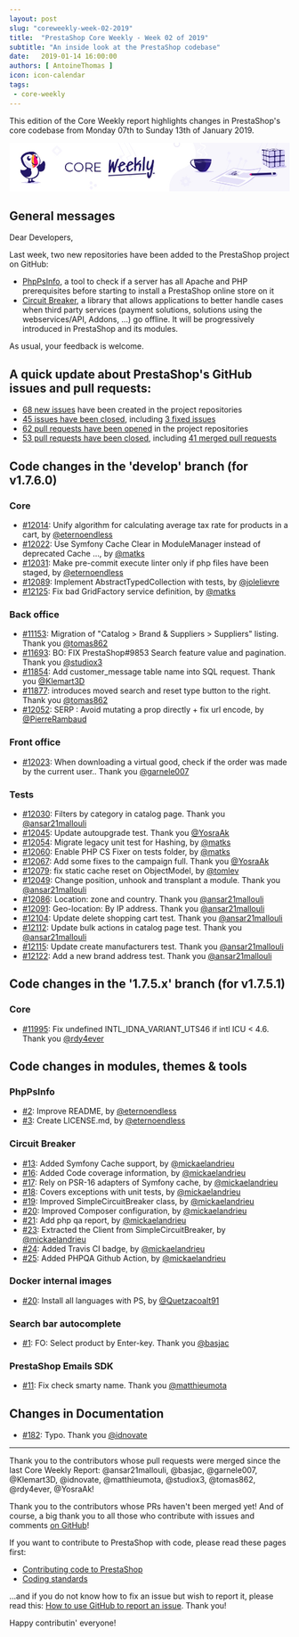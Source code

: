 ```yaml
---
layout: post
slug: "coreweekly-week-02-2019"
title:  "PrestaShop Core Weekly - Week 02 of 2019"
subtitle: "An inside look at the PrestaShop codebase"
date:   2019-01-14 16:00:00
authors: [ AntoineThomas ]
icon: icon-calendar
tags:
 - core-weekly
---
```


This edition of the Core Weekly report highlights changes in PrestaShop's core codebase from Monday 07th to Sunday 13th of January 2019.

![Core Weekly banner](/assets/images/2018/12/banner-core-weekly.jpg)


## General messages

Dear Developers,

Last week, two new repositories have been added to the PrestaShop project on GitHub:

- [PhpPsInfo](https://github.com/PrestaShop/php-ps-info/), a tool to check if a server has all Apache and PHP prerequisites before starting to install a PrestaShop online store on it
- [Circuit Breaker](https://github.com/PrestaShop/circuit-breaker/), a library that allows applications to better handle cases when third party services (payment solutions, solutions using the webservices/API, Addons, ...) go offline. It will be progressively introduced in PrestaShop and its modules.

As usual, your feedback is welcome.


## A quick update about PrestaShop's GitHub issues and pull requests:

- [68 new issues](https://github.com/search?q=org%3APrestaShop+is%3Apublic++-repo%3Aprestashop%2Fprestashop.github.io++is%3Aissue+created%3A2019-01-07..2019-01-13) have been created in the project repositories
- [45 issues have been closed](https://github.com/search?q=org%3APrestaShop+is%3Apublic++-repo%3Aprestashop%2Fprestashop.github.io++is%3Aissue+closed%3A2019-01-07..2019-01-13), including [3 fixed issues](https://github.com/search?q=org%3APrestaShop+is%3Apublic++-repo%3Aprestashop%2Fprestashop.github.io++is%3Aissue+label%3Afixed+closed%3A2019-01-07..2019-01-13)
- [62 pull requests have been opened](https://github.com/search?q=org%3APrestaShop+is%3Apublic++-repo%3Aprestashop%2Fprestashop.github.io++is%3Apr+created%3A2019-01-07..2019-01-13) in the project repositories
- [53 pull requests have been closed](https://github.com/search?q=org%3APrestaShop+is%3Apublic++-repo%3Aprestashop%2Fprestashop.github.io++is%3Apr+closed%3A2019-01-07..2019-01-13), including [41 merged pull requests](https://github.com/search?q=org%3APrestaShop+is%3Apublic++-repo%3Aprestashop%2Fprestashop.github.io++is%3Apr+merged%3A2019-01-07..2019-01-13)

## Code changes in the 'develop' branch (for v1.7.6.0)

### Core

* [#12014](https://github.com/PrestaShop/PrestaShop/pull/12014): Unify algorithm for calculating average tax rate for products in a cart, by [@eternoendless](https://github.com/eternoendless)
* [#12022](https://github.com/PrestaShop/PrestaShop/pull/12022): Use Symfony Cache Clear in ModuleManager instead of deprecated Cache …, by [@matks](https://github.com/matks)
* [#12031](https://github.com/PrestaShop/PrestaShop/pull/12031): Make pre-commit execute linter only if php files have been staged, by [@eternoendless](https://github.com/eternoendless)
* [#12089](https://github.com/PrestaShop/PrestaShop/pull/12089): Implement AbstractTypedCollection with tests, by [@jolelievre](https://github.com/jolelievre)
* [#12125](https://github.com/PrestaShop/PrestaShop/pull/12125): Fix bad GridFactory service definition, by [@matks](https://github.com/matks)


### Back office

* [#11153](https://github.com/PrestaShop/PrestaShop/pull/11153): Migration of "Catalog > Brand & Suppliers > Suppliers" listing. Thank you [@tomas862](https://github.com/tomas862)
* [#11693](https://github.com/PrestaShop/PrestaShop/pull/11693): BO: FIX PrestaShop#9853 Search feature value and pagination. Thank you [@studiox3](https://github.com/studiox3)
* [#11854](https://github.com/PrestaShop/PrestaShop/pull/11854): Add customer_message table name into SQL request. Thank you [@Klemart3D](https://github.com/Klemart3D)
* [#11877](https://github.com/PrestaShop/PrestaShop/pull/11877): introduces moved search and reset type button to the right. Thank you [@tomas862](https://github.com/tomas862)
* [#12052](https://github.com/PrestaShop/PrestaShop/pull/12052): SERP : Avoid mutating a prop directly + fix url encode, by [@PierreRambaud](https://github.com/PierreRambaud)


### Front office

* [#12023](https://github.com/PrestaShop/PrestaShop/pull/12023): When downloading a virtual good,  check if the order was made by the current user.. Thank you [@garnele007](https://github.com/garnele007)


### Tests

* [#12030](https://github.com/PrestaShop/PrestaShop/pull/12030): Filters by category in catalog page. Thank you [@ansar21mallouli](https://github.com/ansar21mallouli)
* [#12045](https://github.com/PrestaShop/PrestaShop/pull/12045): Update autoupgrade test. Thank you [@YosraAk](https://github.com/YosraAk)
* [#12054](https://github.com/PrestaShop/PrestaShop/pull/12054): Migrate legacy unit test for Hashing, by [@matks](https://github.com/matks)
* [#12060](https://github.com/PrestaShop/PrestaShop/pull/12060): Enable PHP CS Fixer on tests folder, by [@matks](https://github.com/matks)
* [#12067](https://github.com/PrestaShop/PrestaShop/pull/12067): Add some fixes to the campaign full. Thank you [@YosraAk](https://github.com/YosraAk)
* [#12079](https://github.com/PrestaShop/PrestaShop/pull/12079): fix static cache reset on ObjectModel, by [@tomlev](https://github.com/tomlev)
* [#12049](https://github.com/PrestaShop/PrestaShop/pull/12049): Change position, unhook and transplant a module. Thank you [@ansar21mallouli](https://github.com/ansar21mallouli)
* [#12086](https://github.com/PrestaShop/PrestaShop/pull/12086): Location: zone and country. Thank you [@ansar21mallouli](https://github.com/ansar21mallouli)
* [#12091](https://github.com/PrestaShop/PrestaShop/pull/12091): Geo-location: By IP address. Thank you [@ansar21mallouli](https://github.com/ansar21mallouli)
* [#12104](https://github.com/PrestaShop/PrestaShop/pull/12104): Update delete shopping cart test. Thank you [@ansar21mallouli](https://github.com/ansar21mallouli)
* [#12112](https://github.com/PrestaShop/PrestaShop/pull/12112): Update bulk actions in catalog page test. Thank you [@ansar21mallouli](https://github.com/ansar21mallouli)
* [#12115](https://github.com/PrestaShop/PrestaShop/pull/12115): Update create manufacturers test. Thank you [@ansar21mallouli](https://github.com/ansar21mallouli)
* [#12122](https://github.com/PrestaShop/PrestaShop/pull/12122): Add a new brand address test. Thank you [@ansar21mallouli](https://github.com/ansar21mallouli)


## Code changes in the '1.7.5.x' branch (for v1.7.5.1)

### Core

* [#11995](https://github.com/PrestaShop/PrestaShop/pull/11995): Fix undefined INTL_IDNA_VARIANT_UTS46 if intl ICU < 4.6. Thank you [@rdy4ever](https://github.com/rdy4ever)


## Code changes in modules, themes & tools


### PhpPsInfo

* [#2](https://github.com/PrestaShop/php-ps-info/pull/2): Improve README, by [@eternoendless](https://github.com/eternoendless)
* [#3](https://github.com/PrestaShop/php-ps-info/pull/3): Create LICENSE.md, by [@eternoendless](https://github.com/eternoendless)


### Circuit Breaker

* [#13](https://github.com/PrestaShop/circuit-breaker/pull/13): Added Symfony Cache support, by [@mickaelandrieu](https://github.com/mickaelandrieu)
* [#16](https://github.com/PrestaShop/circuit-breaker/pull/16): Added Code coverage information, by [@mickaelandrieu](https://github.com/mickaelandrieu)
* [#17](https://github.com/PrestaShop/circuit-breaker/pull/17): Rely on PSR-16 adapters of Symfony cache, by [@mickaelandrieu](https://github.com/mickaelandrieu)
* [#18](https://github.com/PrestaShop/circuit-breaker/pull/18): Covers exceptions with unit tests, by [@mickaelandrieu](https://github.com/mickaelandrieu)
* [#19](https://github.com/PrestaShop/circuit-breaker/pull/19): Improved SimpleCircuitBreaker class, by [@mickaelandrieu](https://github.com/mickaelandrieu)
* [#20](https://github.com/PrestaShop/circuit-breaker/pull/20): Improved Composer configuration, by [@mickaelandrieu](https://github.com/mickaelandrieu)
* [#21](https://github.com/PrestaShop/circuit-breaker/pull/21): Add php qa report, by [@mickaelandrieu](https://github.com/mickaelandrieu)
* [#23](https://github.com/PrestaShop/circuit-breaker/pull/23): Extracted the Client from SimpleCircuitBreaker, by [@mickaelandrieu](https://github.com/mickaelandrieu)
* [#24](https://github.com/PrestaShop/circuit-breaker/pull/24): Added Travis CI badge, by [@mickaelandrieu](https://github.com/mickaelandrieu)
* [#25](https://github.com/PrestaShop/circuit-breaker/pull/25): Added PHPQA Github Action, by [@mickaelandrieu](https://github.com/mickaelandrieu)


### Docker internal images

* [#20](https://github.com/PrestaShop/docker-internal-images/pull/20): Install all languages with PS, by [@Quetzacoalt91](https://github.com/Quetzacoalt91)


### Search bar autocomplete

* [#1](https://github.com/PrestaShop/ps_searchbarjqauto/pull/1): FO: Select product by Enter-key. Thank you [@basjac](https://github.com/basjac)


### PrestaShop Emails SDK

* [#11](https://github.com/PrestaShop/email-templates-sdk/pull/11): Fix check smarty name. Thank you [@matthieumota](https://github.com/matthieumota)


## Changes in Documentation

* [#182](https://github.com/PrestaShop/docs/pull/182): Typo. Thank you [@idnovate](https://github.com/idnovate)


<hr />

Thank you to the contributors whose pull requests were merged since the last Core Weekly Report: @ansar21mallouli, @basjac, @garnele007, @Klemart3D, @idnovate, @matthieumota, @studiox3, @tomas862, @rdy4ever, @YosraAk!

Thank you to the contributors whose PRs haven't been merged yet! And of course, a big thank you to all those who contribute with issues and comments [on GitHub](https://github.com/PrestaShop/PrestaShop)!

If you want to contribute to PrestaShop with code, please read these pages first:

 * [Contributing code to PrestaShop](https://devdocs.prestashop.com/1.7/contribute/contribution-guidelines/)
 * [Coding standards](https://devdocs.prestashop.com/1.7/development/coding-standards/)

...and if you do not know how to fix an issue but wish to report it, please read this: [How to use GitHub to report an issue](https://devdocs.prestashop.com/1.7/contribute/contribute-reporting-issues/). Thank you!

Happy contributin' everyone!
